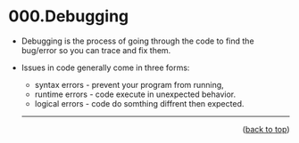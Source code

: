<a name="topage"></a>

# 000.Debugging

* Debugging is the process of going through the code to find the bug/error so you can trace and fix them.

* Issues in code generally come in three forms: 
   * syntax errors - prevent your program from running, 
   * runtime errors - code execute in unexpected behavior.
   * logical errors -  code do somthing diffrent then expected.

  ----

<p align="right">(<a href="#topage">back to top</a>)</p>
<br/>
<br/>
